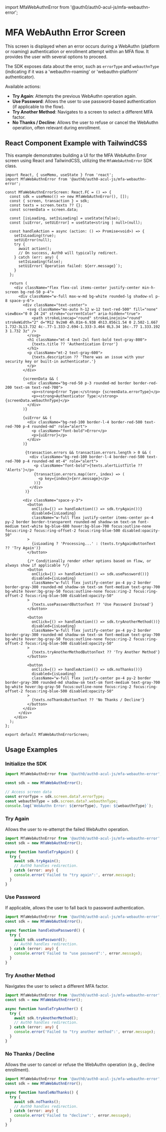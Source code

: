 import MfaWebAuthnError from '@auth0/auth0-acul-js/mfa-webauthn-error';

# MFA WebAuthn Error Screen

This screen is displayed when an error occurs during a WebAuthn (platform or roaming) authentication or enrollment attempt within an MFA flow. It provides the user with several options to proceed.

The SDK exposes data about the error, such as `errorType` and `webauthnType` (indicating if it was a 'webauthn-roaming' or 'webauthn-platform' authenticator).

Available actions:
-   **Try Again**: Attempts the previous WebAuthn operation again.
-   **Use Password**: Allows the user to use password-based authentication (if applicable to the flow).
-   **Try Another Method**: Navigates to a screen to select a different MFA factor.
-   **No Thanks / Decline**: Allows the user to refuse or cancel the WebAuthn operation, often relevant during enrollment.

## React Component Example with TailwindCSS

This example demonstrates building a UI for the MFA WebAuthn Error screen using React and TailwindCSS, utilizing the `MfaWebAuthnError` SDK class.

```tsx
import React, { useMemo, useState } from 'react';
import MfaWebAuthnError from '@auth0/auth0-acul-js/mfa-webauthn-error';

const MfaWebAuthnErrorScreen: React.FC = () => {
  const sdk = useMemo(() => new MfaWebAuthnError(), []);
  const { screen, transaction } = sdk;
  const texts = screen.texts ?? {};
  const screenData = screen.data;

  const [isLoading, setIsLoading] = useState(false);
  const [uiError, setUiError] = useState<string | null>(null);

  const handleAction = async (action: () => Promise<void>) => {
    setIsLoading(true);
    setUiError(null);
    try {
      await action();
      // On success, Auth0 will typically redirect.
    } catch (err: any) {
      setIsLoading(false);
      setUiError(`Operation failed: ${err.message}`);
    }
  };

  return (
    <div className="flex flex-col items-center justify-center min-h-screen bg-red-50 p-4">
      <div className="w-full max-w-md bg-white rounded-lg shadow-xl p-8 space-y-6">
        <div className="text-center">
          <svg className="mx-auto h-12 w-12 text-red-500" fill="none" viewBox="0 0 24 24" stroke="currentColor" aria-hidden="true">
            <path strokeLinecap="round" strokeLinejoin="round" strokeWidth="2" d="M12 9v2m0 4h.01m-6.938 4h13.856c1.54 0 2.502-1.667 1.732-3L13.732 4c-.77-1.333-2.694-1.333-3.464 0L3.34 16c-.77 1.333.192 3 1.732 3z" />
          </svg>
          <h1 className="mt-4 text-2xl font-bold text-gray-800">
            {texts.title ?? 'Authentication Error'}
          </h1>
          <p className="mt-2 text-gray-600">
            {texts.description ?? 'There was an issue with your security key or built-in authenticator.'}
          </p>
        </div>

        {screenData && (
          <div className="bg-red-50 p-3 rounded-md border border-red-200 text-sm text-red-700">
            <p><strong>Error Type:</strong> {screenData.errorType}</p>
            <p><strong>Authenticator Type:</strong> {screenData.webauthnType}</p>
          </div>
        )}
        
        {uiError && (
          <div className="bg-red-100 border-l-4 border-red-500 text-red-700 p-4 rounded-md" role="alert">
            <p className="font-bold">Error</p>
            <p>{uiError}</p>
          </div>
        )}

         {transaction.errors && transaction.errors.length > 0 && (
           <div className="bg-red-100 border-l-4 border-red-500 text-red-700 p-4 rounded-md mt-4" role="alert">
             <p className="font-bold">{texts.alertListTitle ?? 'Alerts'}</p>
             {transaction.errors.map((err, index) => (
               <p key={index}>{err.message}</p>
             ))}
           </div>
         )}

        <div className="space-y-3">
          <button
            onClick={() => handleAction(() => sdk.tryAgain())}
            disabled={isLoading}
            className="w-full flex justify-center items-center px-4 py-2 border border-transparent rounded-md shadow-sm text-sm font-medium text-white bg-blue-600 hover:bg-blue-700 focus:outline-none focus:ring-2 focus:ring-offset-2 focus:ring-blue-500 disabled:opacity-50"
          >
            {isLoading ? 'Processing...' : (texts.tryAgainButtonText ?? 'Try Again')}
          </button>

          {/* Conditionally render other options based on flow, or always show if applicable */}
          <button
            onClick={() => handleAction(() => sdk.usePassword())}
            disabled={isLoading}
            className="w-full flex justify-center px-4 py-2 border border-gray-300 rounded-md shadow-sm text-sm font-medium text-gray-700 bg-white hover:bg-gray-50 focus:outline-none focus:ring-2 focus:ring-offset-2 focus:ring-blue-500 disabled:opacity-50"
          >
            {texts.usePasswordButtonText ?? 'Use Password Instead'}
          </button>

          <button
            onClick={() => handleAction(() => sdk.tryAnotherMethod())}
            disabled={isLoading}
            className="w-full flex justify-center px-4 py-2 border border-gray-300 rounded-md shadow-sm text-sm font-medium text-gray-700 bg-white hover:bg-gray-50 focus:outline-none focus:ring-2 focus:ring-offset-2 focus:ring-blue-500 disabled:opacity-50"
          >
            {texts.tryAnotherMethodButtonText ?? 'Try Another Method'}
          </button>
          
          <button
            onClick={() => handleAction(() => sdk.noThanks())}
            disabled={isLoading}
            className="w-full flex justify-center px-4 py-2 border border-gray-300 rounded-md shadow-sm text-sm font-medium text-gray-700 bg-white hover:bg-gray-50 focus:outline-none focus:ring-2 focus:ring-offset-2 focus:ring-blue-500 disabled:opacity-50"
          >
            {texts.noThanksButtonText ?? 'No Thanks / Decline'}
          </button>
        </div>
      </div>
    </div>
  );
};

export default MfaWebAuthnErrorScreen;
```

## Usage Examples

### Initialize the SDK

```typescript
import MfaWebAuthnError from '@auth0/auth0-acul-js/mfa-webauthn-error';

const sdk = new MfaWebAuthnError();

// Access screen data
const errorType = sdk.screen.data?.errorType;
const webauthnType = sdk.screen.data?.webauthnType;
console.log(`WebAuthn Error: ${errorType}, Type: ${webauthnType}`);
```

### Try Again

Allows the user to re-attempt the failed WebAuthn operation.

```typescript
import MfaWebAuthnError from '@auth0/auth0-acul-js/mfa-webauthn-error';
const sdk = new MfaWebAuthnError();

async function handleTryAgain() {
  try {
    await sdk.tryAgain();
    // Auth0 handles redirection.
  } catch (error: any) {
    console.error('Failed to "try again":', error.message);
  }
}
```

### Use Password

If applicable, allows the user to fall back to password authentication.

```typescript
import MfaWebAuthnError from '@auth0/auth0-acul-js/mfa-webauthn-error';
const sdk = new MfaWebAuthnError();

async function handleUsePassword() {
  try {
    await sdk.usePassword();
    // Auth0 handles redirection.
  } catch (error: any) {
    console.error('Failed to "use password":', error.message);
  }
}
```

### Try Another Method

Navigates the user to select a different MFA factor.

```typescript
import MfaWebAuthnError from '@auth0/auth0-acul-js/mfa-webauthn-error';
const sdk = new MfaWebAuthnError();

async function handleTryAnother() {
  try {
    await sdk.tryAnotherMethod();
    // Auth0 handles redirection.
  } catch (error: any) {
    console.error('Failed to "try another method":', error.message);
  }
}
```

### No Thanks / Decline

Allows the user to cancel or refuse the WebAuthn operation (e.g., decline enrollment).

```typescript
import MfaWebAuthnError from '@auth0/auth0-acul-js/mfa-webauthn-error';
const sdk = new MfaWebAuthnError();

async function handleNoThanks() {
  try {
    await sdk.noThanks();
    // Auth0 handles redirection.
  } catch (error: any) {
    console.error('Failed to "decline":', error.message);
  }
}
```